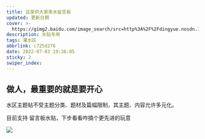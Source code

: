 ```yaml
---
title: 这里供大家来水留言板
updated: 更新日期
cover: >-
  https://gimg2.baidu.com/image_search/src=http%3A%2F%2Fdingyue.nosdn.127.net%2F3py0ZOhTE9l5jkP2OYwfbkKSzNhS4CZjkntMZFMvJmYTx1526518293018.jpg&refer=http%3A%2F%2Fdingyue.nosdn.127.net&app=2002&size=f9999,10000&q=a80&n=0&g=0n&fmt=auto?sec=1659440743&t=ae162687e7e3c09726e75f5fd01a70c8
description: 水贴专用
tags: 灌水区
abbrlink: c725d276
date: 2022-07-03 19:36:05
sticky: 2
swiper_index:
---
```


## 做人，最重要的就是要开心

水区主题帖不受主题分类、题材及篇幅限制，其主题、内容允许多元化。

目前支持 留言板水贴，下步看看咋搞个更先进的玩意

![](http://mms2.baidu.com/it/u=1867876715,3696773073&fm=253&app=138&f=JPEG&fmt=auto&q=75?w=580&h=401)

